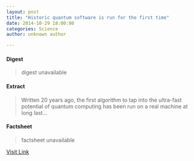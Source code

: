 ```yaml
---
layout: post
title: "Historic quantum software is run for the first time"
date: 2014-10-29 18:00:00
categories: Science
author: unknown author

---
```



#### Digest
>digest unavailable

#### Extract
>Written 20 years ago, the first algorithm to tap into the ultra-fast potential of quantum computing has been run on a real machine at long last...

#### Factsheet
>factsheet unavailable

[Visit Link](http://feeds.newscientist.com/c/749/f/10896/s/3ff502b0/sc/4/l/0L0Snewscientist0N0Carticle0Cmg224299340B20A0A0Ehistoric0Equantum0Esoftware0Eis0Erun0Efor0Ethe0Efirst0Etime0Bhtml0Dcmpid0FRSS0QNSNS0Q20A120EGLOBAL0Qmagcontents/story01.htm)


